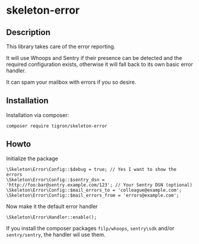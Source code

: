 # skeleton-error

## Description

This library takes care of the error reporting.

It will use Whoops and Sentry if their presence can be detected and the
required configuration exists, otherwise it will fall back to its own basic
error handler.

It can spam your mailbox with errors if you so desire.

## Installation

Installation via composer:

    composer require tigron/skeleton-error

## Howto

Initialize the package

    \Skeleton\Error\Config::$debug = true; // Yes I want to show the errors
    \Skeleton\Error\Config::$sentry_dsn = 'http://foo:bar@sentry.example.com/123'; // Your Sentry DSN (optional)
    \Skeleton\Error\Config::$mail_errors_to = 'colleague@example.com';
    \Skeleton\Error\Config::$mail_errors_from = 'errors@example.com';

Now make it the default error handler

    \Skeleton\Error\Handler::enable();

If you install the composer packages `filp/whoops`, `sentry\sdk` and/or
`sentry/sentry`, the handler wil use them.
